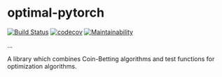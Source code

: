 # optimal-pytorch

[![Build Status][build-image]][build-url]
[![codecov](https://codecov.io/gh/Nicolaus93/coin_betting/branch/master/graph/badge.svg)](https://codecov.io/gh/Nicolaus93/coin_betting)
[![Maintainability](https://api.codeclimate.com/v1/badges/62dcc62f012165d75a7f/maintainability)](https://codeclimate.com/github/Nicolaus93/coin_betting/maintainability)

...

<!-- Badges -->
[build-image]: https://github.com/Nicolaus93/coin_betting//workflows/build.yml/badge.svg
[build-url]: https://github.com/Nicolaus93/coin_betting/actions/workflows/build.yml

A library which combines Coin-Betting algorithms and test functions for optimization algorithms.
